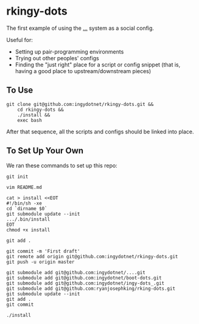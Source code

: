 rkingy-dots
===========

The first example of using the [...](http://github.com/ingydotnet/....git)
system as a social config.

Useful for:

- Setting up pair-programming environments
- Trying out other peoples' configs
- Finding the "just right" place for a script or config snippet (that is,
  having a good place to upstream/downstream pieces)

To Use
------

    git clone git@github.com:ingydotnet/rkingy-dots.git &&
        cd rkingy-dots &&
        ./install &&
        exec bash

After that sequence, all the scripts and configs should be linked into place.

To Set Up Your Own
------------------

We ran these commands to set up this repo:

    git init

    vim README.md

    cat > install <<EOT
    #!/bin/sh -xe
    cd `dirname $0`
    git submodule update --init
    .../.bin/install
    EOT
    chmod +x install

    git add .

    git commit -m 'First draft'
    git remote add origin git@github.com:ingydotnet/rkingy-dots.git
    git push -u origin master

    git submodule add git@github.com:ingydotnet/....git
    git submodule add git@github.com:ingydotnet/boot-dots.git
    git submodule add git@github.com:ingydotnet/ingy-dots_.git
    git submodule add git@github.com:ryanjosephking/rking-dots.git
    git submodule update --init
    git add .
    git commit

    ./install
